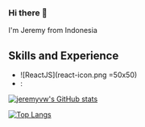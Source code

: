 ### Hi there 👋

I'm Jeremy from Indonesia

<!-- <a href="https://github.com/anuraghazra/github-readme-stats">
  <img align="center" src="https://github-readme-stats.vercel.app/api/top-langs/?username=jeremyvw&repo=github-readme-stats&theme=tokyonight" />
</a>
<a href="https://github.com/anuraghazra/github-readme-stats">
  <img align="center" src="https://github-readme-stats.vercel.app/api?username=jeremyvw&repo=github-readme-stats&theme=tokyonight" />
</a> -->

## Skills and Experience
* ![ReactJS](react-icon.png =50x50)
* :

[![jeremyvw's GitHub stats](https://github-readme-stats.vercel.app/api?username=jeremyvw&show_icons=true&theme=tokyonight)](https://github.com/anuraghazra/github-readme-stats)

[![Top Langs](https://github-readme-stats.vercel.app/api/top-langs/?username=jeremyvw&theme=tokyonight)](https://github.com/anuraghazra/github-readme-stats)


<!--
**jeremyvw/jeremyvw** is a ✨ _special_ ✨ repository because its `README.md` (this file) appears on your GitHub profile.

Here are some ideas to get you started:

- 🔭 I’m currently working on ...
- 🌱 I’m currently learning ...
- 👯 I’m looking to collaborate on ...
- 🤔 I’m looking for help with ...
- 💬 Ask me about ...
- 📫 How to reach me: ...
- 😄 Pronouns: ...
- ⚡ Fun fact: ...
-->
